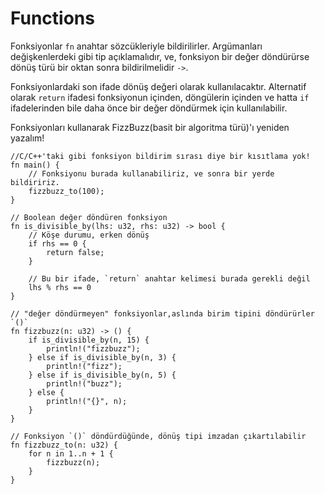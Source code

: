 # Functions

Fonksiyonlar `fn` anahtar sözcükleriyle bildirilirler. Argümanları değişkenlerdeki gibi tip açıklamalıdır, ve, fonksiyon bir değer döndürürse dönüş türü bir oktan sonra bildirilmelidir `->`.

Fonksiyonlardaki son ifade dönüş değeri olarak kullanılacaktır.
Alternatif olarak `return` ifadesi fonksiyonun içinden, döngülerin içinden ve hatta `if` ifadelerinden bile daha önce bir değer döndürmek için kullanılabilir.

Fonksiyonları kullanarak FizzBuzz(basit bir algoritma türü)'ı yeniden yazalım!

```rust,editable
//C/C++'taki gibi fonksiyon bildirim sırası diye bir kısıtlama yok!
fn main() {
    // Fonksiyonu burada kullanabiliriz, ve sonra bir yerde bildiririz.
    fizzbuzz_to(100);
}

// Boolean değer döndüren fonksiyon
fn is_divisible_by(lhs: u32, rhs: u32) -> bool {
    // Köşe durumu, erken dönüş
    if rhs == 0 {
        return false;
    }

    // Bu bir ifade, `return` anahtar kelimesi burada gerekli değil
    lhs % rhs == 0
}

// "değer döndürmeyen" fonksiyonlar,aslında birim tipini döndürürler `()`
fn fizzbuzz(n: u32) -> () {
    if is_divisible_by(n, 15) {
        println!("fizzbuzz");
    } else if is_divisible_by(n, 3) {
        println!("fizz");
    } else if is_divisible_by(n, 5) {
        println!("buzz");
    } else {
        println!("{}", n);
    }
}

// Fonksiyon `()` döndürdüğünde, dönüş tipi imzadan çıkartılabilir
fn fizzbuzz_to(n: u32) {
    for n in 1..n + 1 {
        fizzbuzz(n);
    }
}
```

